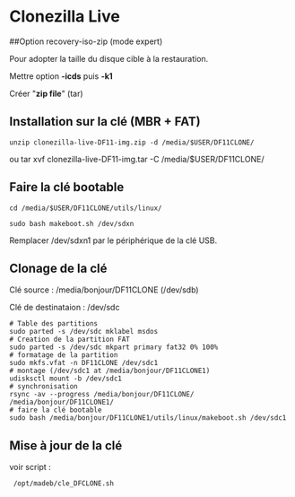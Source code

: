 # Clonezilla Live

##Option recovery-iso-zip (mode expert)

Pour adopter la taille du disque cible à la restauration.

Mettre option **-icds** puis **-k1**

Créer "**zip file**" (tar) 


## Installation sur la clé (MBR + FAT)

	unzip clonezilla-live-DF11-img.zip -d /media/$USER/DF11CLONE/
	
ou
	tar xvf clonezilla-live-DF11-img.tar -C /media/$USER/DF11CLONE/
	

## Faire la clé bootable

	cd /media/$USER/DF11CLONE/utils/linux/

	sudo bash makeboot.sh /dev/sdxn
	
Remplacer /dev/sdxn1 par le périphérique de la clé USB.


## Clonage de la clé

Clé source : /media/bonjour/DF11CLONE (/dev/sdb)

Clé de destinataion : /dev/sdc

	# Table des partitions
	sudo parted -s /dev/sdc mklabel msdos
	# Creation de la partition FAT
	sudo parted -s /dev/sdc mkpart primary fat32 0% 100%
	# formatage de la partition
	sudo mkfs.vfat -n DF11CLONE /dev/sdc1
	# montage (/dev/sdc1 at /media/bonjour/DF11CLONE1)
	udisksctl mount -b /dev/sdc1
	# synchronisation
	rsync -av --progress /media/bonjour/DF11CLONE/ /media/bonjour/DF11CLONE1/
	# faire la clé bootable
	sudo bash /media/bonjour/DF11CLONE1/utils/linux/makeboot.sh /dev/sdc1
	

## Mise à jour de la clé

 voir script :
 
	 /opt/madeb/cle_DFCLONE.sh